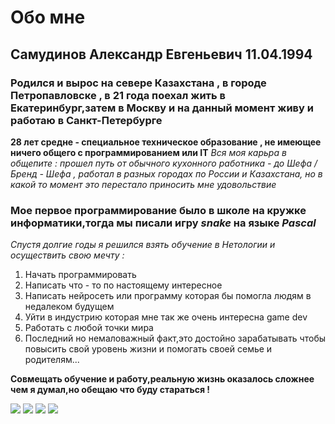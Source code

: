 # Обо мне

## Самудинов Александр Евгеньевич 11.04.1994 ##
### Родился и вырос на севере Казахстана , в городе Петропавловске , в 21 года поехал жить в Екатеринбург,затем в Москву и на данный момент живу и работаю в Санкт-Петербурге ###
**28 лет средне - специальное техническое образование , не имеющее ничего общего с программированием или IT** 
*Вся моя карьра в общепите : прошел путь от обычного кухонного работника - до Шефа / Бренд - Шефа , работал в разных городах по России и Казахстана, но в какой то момент это перестало приносить мне удовольствие*

### Мое первое программирование было в школе на кружке информатики,тогда мы писали игру *snake* на языке *Pascal* ###

*Спустя долгие годы я решился взять обучение в Нетологии и осуществить свою мечту :*
1. Начать программировать 
2. Написать что - то по настоящему интересное 
3. Написать нейросеть или программу которая бы помогла людям в недалеком будущем
4. Уйти в индустрию которая мне так же очень интересна game dev
5. Работать с любой точки мира
6. Последний но немаловажный факт,это достойно зарабатывать чтобы повысить свой уровень жизни и помогать своей семье и родителям...

**Совмещать обучение и работу,реальную жизнь оказалось сложнее чем я думал,но обещаю что буду стараться !**

![](https://af.attachmail.ru/cgi-bin/readmsg/IMG_5414.jpg?x-email=alex_daivi@mail.ru&rid=374086013119089070061305566454897965673&&id=16756108271469630287%3B0%3B1&project=cloud&x-email=alex_daivi%40mail.ru)
![](https://af.attachmail.ru/cgi-bin/readmsg/IMG_6024.jpg?x-email=alex_daivi@mail.ru&rid=318516976031932269591339822970401750824&&id=16756108430070587677%3B0%3B1&project=cloud&x-email=alex_daivi%40mail.ru)
![](https://af.attachmail.ru/cgi-bin/readmsg/IMG_8454.jpg?x-email=alex_daivi@mail.ru&rid=1673569090142442849332188172383570460950&&id=16756107722143260883%3B0%3B1&project=cloud&x-email=alex_daivi%40mail.ru)
![](https://af.attachmail.ru/cgi-bin/readmsg/IMG_7118.jpg?x-email=alex_daivi@mail.ru&rid=271666540021467521887911171342789392117&&id=16756108690632537433%3B0%3B1&project=cloud&x-email=alex_daivi%40mail.ru)